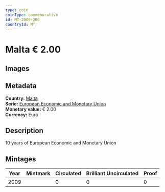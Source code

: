 ```yaml
---
type: coin
coinType: commemorative
id: MT-2009-200
countryId: MT
---
```


# Malta € 2.00

## Images


## Metadata

**Country:** [Malta](../../Countries/Malta/index.md)\
**Serie:** [European Economic and Monetary Union](index.md)\
**Monetary value:** € 2.00\
**Currency:** Euro

## Description
10 years of European Economic and Monetary Union

## Mintages

| Year | Mintmark | Circulated | Brilliant Uncirculated | Proof |
| ---- | -------- | ---------- | ---------------------- | ----- |
| 2009 |  | 0| 0 | 0 |
